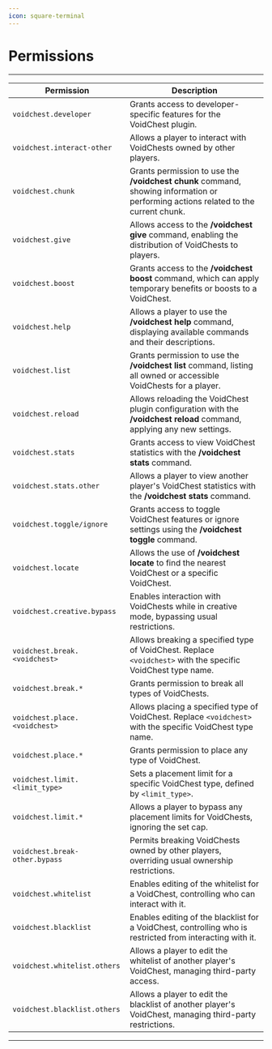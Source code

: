 ```yaml
---
icon: square-terminal
---
```


# Permissions

***

| **Permission**                 | **Description**                                                                                                                    |
| ------------------------------ | ---------------------------------------------------------------------------------------------------------------------------------- |
| `voidchest.developer`          | Grants access to developer-specific features for the VoidChest plugin.                                                             |
| `voidchest.interact-other`     | Allows a player to interact with VoidChests owned by other players.                                                                |
| `voidchest.chunk`              | Grants permission to use the **/voidchest chunk** command, showing information or performing actions related to the current chunk. |
| `voidchest.give`               | Allows access to the **/voidchest give** command, enabling the distribution of VoidChests to players.                              |
| `voidchest.boost`              | Grants access to the **/voidchest boost** command, which can apply temporary benefits or boosts to a VoidChest.                    |
| `voidchest.help`               | Allows a player to use the **/voidchest help** command, displaying available commands and their descriptions.                      |
| `voidchest.list`               | Grants permission to use the **/voidchest list** command, listing all owned or accessible VoidChests for a player.                 |
| `voidchest.reload`             | Allows reloading the VoidChest plugin configuration with the **/voidchest reload** command, applying any new settings.             |
| `voidchest.stats`              | Grants access to view VoidChest statistics with the **/voidchest stats** command.                                                  |
| `voidchest.stats.other`        | Allows a player to view another player's VoidChest statistics with the **/voidchest stats** command.                               |
| `voidchest.toggle/ignore`      | Grants access to toggle VoidChest features or ignore settings using the **/voidchest toggle** command.                             |
| `voidchest.locate`             | Allows the use of **/voidchest locate** to find the nearest VoidChest or a specific VoidChest.                                     |
| `voidchest.creative.bypass`    | Enables interaction with VoidChests while in creative mode, bypassing usual restrictions.                                          |
| `voidchest.break.<voidchest>`  | Allows breaking a specified type of VoidChest. Replace `<voidchest>` with the specific VoidChest type name.                        |
| `voidchest.break.*`            | Grants permission to break all types of VoidChests.                                                                                |
| `voidchest.place.<voidchest>`  | Allows placing a specified type of VoidChest. Replace `<voidchest>` with the specific VoidChest type name.                         |
| `voidchest.place.*`            | Grants permission to place any type of VoidChest.                                                                                  |
| `voidchest.limit.<limit_type>` | Sets a placement limit for a specific VoidChest type, defined by `<limit_type>`.                                                   |
| `voidchest.limit.*`            | Allows a player to bypass any placement limits for VoidChests, ignoring the set cap.                                               |
| `voidchest.break-other.bypass` | Permits breaking VoidChests owned by other players, overriding usual ownership restrictions.                                       |
| `voidchest.whitelist`          | Enables editing of the whitelist for a VoidChest, controlling who can interact with it.                                            |
| `voidchest.blacklist`          | Enables editing of the blacklist for a VoidChest, controlling who is restricted from interacting with it.                          |
| `voidchest.whitelist.others`   | Allows a player to edit the whitelist of another player's VoidChest, managing third-party access.                                  |
| `voidchest.blacklist.others`   | Allows a player to edit the blacklist of another player's VoidChest, managing third-party restrictions.                            |

***
